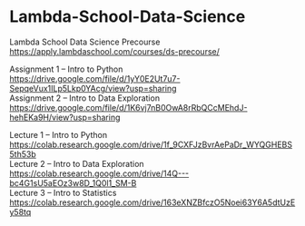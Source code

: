 # Lambda-School-Data-Science

Lambda School Data Science Precourse
https://apply.lambdaschool.com/courses/ds-precourse/

Assignment 1 – Intro to Python  
https://drive.google.com/file/d/1yY0E2Ut7u7-SepqeVux1ILp5Lkp0YAcg/view?usp=sharing  
Assignment 2 – Intro to Data Exploration  
https://drive.google.com/file/d/1K6vj7nB0OwA8rRbQCcMEhdJ-hehEKa9H/view?usp=sharing

Lecture 1 – Intro to Python  
https://colab.research.google.com/drive/1f_9CXFJzBvrAePaDr_WYQGHEBS5th53b  
Lecture 2 – Intro to Data Exploration  
https://colab.research.google.com/drive/14Q---bc4G1sU5aEOz3w8D_1Q0l1_SM-B  
Lecture 3 – Intro to Statistics  
https://colab.research.google.com/drive/163eXNZBfczO5Noei63Y6A5dtUzEy58tq  



